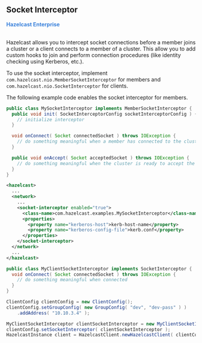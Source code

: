


## Socket Interceptor

<font color="#3981DB">**Hazelcast Enterprise**</font>
<br></br>



Hazelcast allows you to intercept socket connections before a member joins a cluster or a client connects to a member of a cluster. This allow you to add custom hooks to join and perform connection procedures (like identity checking using Kerberos, etc.). 

To use the socket interceptor, implement `com.hazelcast.nio.MemberSocketInterceptor` for members and `com.hazelcast.nio.SocketInterceptor` for clients.

The following example code enables the socket interceptor for members.

```java
public class MySocketInterceptor implements MemberSocketInterceptor {
  public void init( SocketInterceptorConfig socketInterceptorConfig ) {
    // initialize interceptor
  }

  void onConnect( Socket connectedSocket ) throws IOException {
    // do something meaningful when a member has connected to the cluster
  }

  public void onAccept( Socket acceptedSocket ) throws IOException {
    // do something meaningful when the cluster is ready to accept the member connection
  }
}
```

```xml
<hazelcast>
  ...
  <network>
    ...
    <socket-interceptor enabled="true">
      <class-name>com.hazelcast.examples.MySocketInterceptor</class-name>
      <properties>
        <property name="kerberos-host">kerb-host-name</property>
        <property name="kerberos-config-file">kerb.conf</property>
      </properties>
    </socket-interceptor>
  </network>
  ...
</hazelcast>
```

```java
public class MyClientSocketInterceptor implements SocketInterceptor {
  void onConnect( Socket connectedSocket ) throws IOException {
    // do something meaningful when connected
  }
}

ClientConfig clientConfig = new ClientConfig();
clientConfig.setGroupConfig( new GroupConfig( "dev", "dev-pass" ) )
    .addAddress( "10.10.3.4" );

MyClientSocketInterceptor clientSocketInterceptor = new MyClientSocketInterceptor();
clientConfig.setSocketInterceptor( clientSocketInterceptor );
HazelcastInstance client = HazelcastClient.newHazelcastClient( clientConfig );
```


